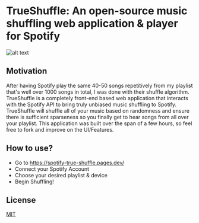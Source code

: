 # TrueShuffle: An open-source music shuffling web application & player for Spotify
![alt text](/assets/images/meta-image.png)

## Motivation
After having Spotify play the same 40-50 songs repetitively from my playlist that's well over 1000 songs in total, I was done with their shuffle algorithm. TrueShuffle is a completely front-end based web application that interacts with the Spotify API to bring truly unbiased music shuffling to Spotify. TrueShuffle will shuffle all of your music based on randomness and ensure there is sufficient sparseness so you finally get to hear songs from all over your playlist. This application was built over the span of a few hours, so feel free to fork and improve on the UI/Features.

## How to use?
- Go to https://spotify-true-shuffle.pages.dev/
- Connect your Spotify Account
- Choose your desired playlist & device
- Begin Shuffling!

## License
[MIT](./LICENSE)
